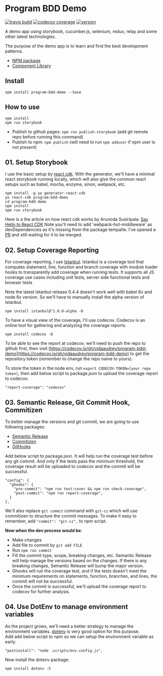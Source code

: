 # Program BDD Demo
[![travis build](https://img.shields.io/travis/vidaaudrey/program-bdd-demo.svg?style=flat-square)](https://travis-ci.org/vidaaudrey/program-bdd-demo)
[![codecov coverage](https://img.shields.io/codecov/c/github/vidaaudrey/program-bdd-demo.svg?style=flat-square)](https://codecov.io/github/vidaaudrey/program-bdd-demo)
[![version](https://img.shields.io/npm/v/program-bdd-demo.svg?style=flat-square)](http://npm.im/program-bdd-demo)


A demo app using storybook, cucumber.js, selenium, redux, relay and some other latest technologies.

The purpose of the demo app is to learn and find the best development patterns.

- [NPM package](https://www.npmjs.com/package/program-bdd-demo)
- [Component Library](https://vidaaudrey.github.io/program-bdd-demo)


## Install
`npm install program-bdd-demo --Save`


## How to use
```
npm install
npm run storybook
```
- Publish to github pages: `npm run publish-storybook` (add git remote repo before running this command)
- Publish to npm: `npm publish` (will need to run `npm adduser` if npm user is not present)



## 01. Setup Storybook
I use the basic setup by [react cdk](https://github.com/kadirahq/react-cdk). With the generator, we'll have a minimal react storybook running locally, which will also give the common react setups such as babel, mocha, enzyme, sinon, webpack, etc.
```
npm install -g yo generator-react-cdk
yo react-cdk program-bdd-demo
cd program-bdd-demo
npm install
npm run storybook
```
Here is a the article on how react cdk works by Arunoda Susiripala: [Say Hello to React CDK](https://voice.kadira.io/say-hello-to-react-cdk-97cff692e798#.uiw9ii6xf)
Note you'll need to add 'webpack-hot-middleware' as devDependencies as it's missing from the package tempalte. I've opened a [PR](https://github.com/kadirahq/react-cdk/pull/20) and still waiting for it to be merged.

## 02. Setup Coverage Reporting
For coverage reporting, I use [Istanbul](https://github.com/gotwarlost/istanbul). Istanbul is a coverage tool that computes statement, line, function and branch coverage with module loader hooks to transparently add coverage when running tests. It supports all JS coverage use cases including unit tests, server side functional tests and browser tests

Note the latest Istanbul release 0.4.4 doesn't work well with babel 6x and node 6x version. So we'll have to manually install the alpha version of Istanbul.
```
npm install istanbul@^1.0.0-alpha -D
```

To have a visual view of the coverage, I'll use codecov. Codecov is an online tool for gathering and analyzing the coverage reports.
```
npm install codecov -D

```
 To be able to see the report at codecov, we'll need to push the repo to github first, then visit [https://codecov.io/gh/vidaaudrey/program-bdd-demo](https://codecov.io/gh/vidaaudrey/program-bdd-demo) to get the repository token (remember to change the repo name to yours).

 To store the token in the node env, run `export CODECOV-TOKEN=[your repo token]`, then add below script to package.json to upload the coverage report to codecov.
 ```
 "report-coverage": "codecov"
 ```

## 03. Semantic Release, Git Commit Hook, Commitizen
To better manage the versions and git commit, we are going to use following packages:
 - [Semantic Release](https://github.com/semantic-release/semantic-release)
 - [Commitizen](https://www.npmjs.com/package/commitizen)
 - [GitHooks](https://github.com/gtramontina/ghooks)

Add below script to package.json. It will help run the coverage test before any git commit. And only if the tests pass the minimum threshold, the coverage result will be uploaded to codecov and the commit will be successful.
```
"config": {
  "ghooks": {
    "pre-commit": "npm run test:cover && npm run check-coverage",
    "post-commit": "npm run report-coverage",
  }
},
```
We'll also replace `git commit` command with `git-cz` which will use commitizen to structure the commit messages. To make it easy to remember, add `"commit": "git-cz",` to npm script.

**Now when the dev process would be**:
- Make changes
- Add file to commit by `git add FILE`
- Run `npm run commit`
- Fill the commit type, scope, breaking changes, etc. Semantic Release will help manage the versions based on the changes. If there is any breaking changes, Semantic Release will bump the major version.
- Ghooks will run the coverage test, and if the tests doesn't meet the minimum requirements on statements, function, branches, and lines, the commit will not be successful.
- Once the commit is successful, we'll upload the coverage report to codecov for further analysis.

## 04. Use DotEnv to manage environment variables
As the project grows, we'll need a better strategy to manage the environment variables. [dotenv](https://www.npmjs.com/package/dotenv) is very good option for this purpose.  
Add add below script to npm so we can setup the environment variable as early:
```
"postinstall": "node .scripts/env.config.js",
```
Now install the dotenv package:
```
npm install dotenv -S
```
